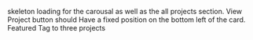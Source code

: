 skeleton loading for the carousal as well as the all projects section.
View Project button should Have a fixed position on the bottom left of the card.
Featured Tag to three projects

